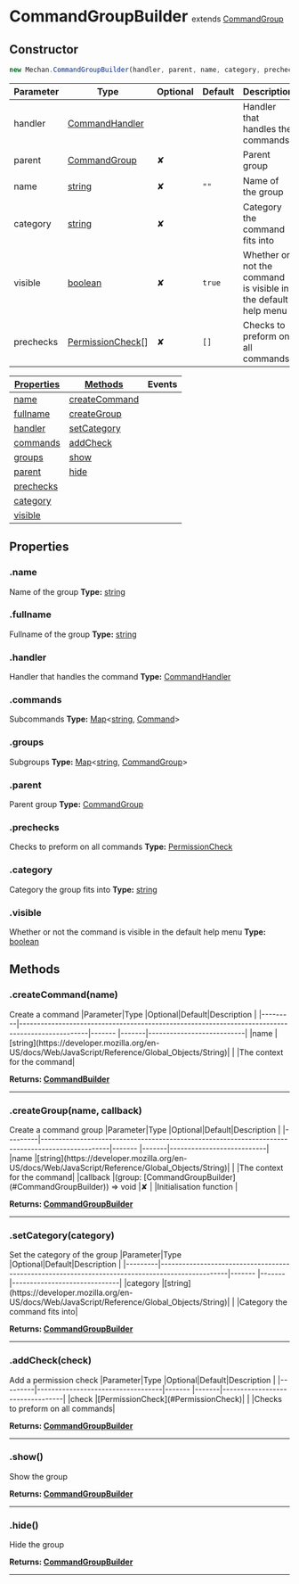 # CommandGroupBuilder <span style="font-weight:normal; font-size:.5em">extends [CommandGroup](#CommandGroup)</span>


## Constructor
```js
new Mechan.CommandGroupBuilder(handler, parent, name, category, prechecks)
```
|Parameter | Type                                                                                              | Optional | Default                    | Description                                                   |
|----------|---------------------------------------------------------------------------------------------------|----------|----------------------------|---------------------------------------------------------------|
|handler   |[CommandHandler](#CommandHandler)                                                                  |          |                            | Handler that handles the commands                             |
|parent    |[CommandGroup](#CommandGroup)                                                                      |✘         |                            | Parent group                                                  |
|name      |[string](https://developer.mozilla.org/en-US/docs/Web/JavaScript/Reference/Global_Objects/String)  |✘         |<pre><code>""</code></pre>  | Name of the group                                             |
|category  |[string](https://developer.mozilla.org/en-US/docs/Web/JavaScript/Reference/Global_Objects/String)  |✘         |                            | Category the command fits into                                |
|visible   |[boolean](https://developer.mozilla.org/en-US/docs/Web/JavaScript/Reference/Global_Objects/Boolean)|✘         |<pre><code>true</code></pre>| Whether or not the command is visible in the default help menu|
|prechecks |[PermissionCheck](#PermissionCheck)[]                                                              |✘         |<pre><code>[]</code></pre>  | Checks to preform on all commands                             |

|[Properties](#CommandGroupBuilder?scrollTo=properties)  |[Methods](#CommandGroupBuilder?scrollTo=methods)            |Events|
|--------------------------------------------------------|------------------------------------------------------------|------|
|[name](#CommandGroupBuilder?scrollTo=name)              |[createCommand](#CommandGroupBuilder?scrollTo=createCommand)|      |
|[fullname](#CommandGroupBuilder?scrollTo=fullname)      |[createGroup](#CommandGroupBuilder?scrollTo=createGroup)    |      |
|[handler](#CommandGroupBuilder?scrollTo=handler)        |[setCategory](#CommandGroupBuilder?scrollTo=setCategory)    |      |
|[commands](#CommandGroupBuilder?scrollTo=commands)      |[addCheck](#CommandGroupBuilder?scrollTo=addCheck)          |      |
|[groups](#CommandGroupBuilder?scrollTo=groups)          |[show](#CommandGroupBuilder?scrollTo=show)                  |      |
|[parent](#CommandGroupBuilder?scrollTo=parent)          |[hide](#CommandGroupBuilder?scrollTo=hide)                  |      |
|[prechecks](#CommandGroupBuilder?scrollTo=prechecks)    |                                                            |      |
|[category](#CommandGroupBuilder?scrollTo=category)      |                                                            |      |
|[visible](#CommandGroupBuilder?scrollTo=visible)        |                                                            |      |

## Properties
### .name
Name of the group
**Type:** [string](https://developer.mozilla.org/en-US/docs/Web/JavaScript/Reference/Global_Objects/String)

### .fullname
Fullname of the group
**Type:** [string](https://developer.mozilla.org/en-US/docs/Web/JavaScript/Reference/Global_Objects/String)

### .handler
Handler that handles the command
**Type:** [CommandHandler](#CommandHandler)

### .commands
Subcommands
**Type:** [Map](https://developer.mozilla.org/en-US/docs/Web/JavaScript/Reference/Global_Objects/Map)<[string](https://developer.mozilla.org/en-US/docs/Web/JavaScript/Reference/Global_Objects/String), [Command](#Command)>

### .groups
Subgroups
**Type:** [Map](https://developer.mozilla.org/en-US/docs/Web/JavaScript/Reference/Global_Objects/Map)<[string](https://developer.mozilla.org/en-US/docs/Web/JavaScript/Reference/Global_Objects/String), [CommandGroup](#CommandGroup)>

### .parent
Parent group
**Type:** [CommandGroup](#CommandGroup)

### .prechecks
Checks to preform on all commands
**Type:** [PermissionCheck](#PermissionCheck)

### .category
Category the group fits into
**Type:** [string](https://developer.mozilla.org/en-US/docs/Web/JavaScript/Reference/Global_Objects/String)

### .visible
Whether or not the command is visible in the default help menu
**Type:** [boolean](https://developer.mozilla.org/en-US/docs/Web/JavaScript/Reference/Global_Objects/Boolean)


## Methods
<h3 id="createCommand"> .createCommand(name)</h3>
Create a command
|Parameter|Type                                                                                             |Optional|Default|Description                |
|---------|-------------------------------------------------------------------------------------------------|------- |-------|---------------------------|
|name     |[string](https://developer.mozilla.org/en-US/docs/Web/JavaScript/Reference/Global_Objects/String)|        |       |The context for the command|

**Returns: [CommandBuilder](#CommandBuilder)**

<hr>

<h3 id="createGroup"> .createGroup(name, callback)</h3>
Create a command group
|Parameter|Type                                                                                             |Optional|Default|Description                |
|---------|-------------------------------------------------------------------------------------------------|------- |-------|---------------------------|
|name     |[string](https://developer.mozilla.org/en-US/docs/Web/JavaScript/Reference/Global_Objects/String)|        |       |The context for the command|
|callback |(group: [CommandGroupBuilder](#CommandGroupBuilder)) => void                                     |✘       |       |Initialisation function    |

**Returns: [CommandGroupBuilder](#CommandGroupBuilder)**

<hr>

<h3 id="setCategory"> .setCategory(category)</h3>
Set the category of the group
|Parameter|Type                                                                                             |Optional|Default|Description                   |
|---------|-------------------------------------------------------------------------------------------------|------- |-------|------------------------------|
|category |[string](https://developer.mozilla.org/en-US/docs/Web/JavaScript/Reference/Global_Objects/String)|        |       |Category the command fits into|

**Returns: [CommandGroupBuilder](#CommandGroupBuilder)**

<hr>

<h3 id="addCheck"> .addCheck(check)</h3>
Add a permission check
|Parameter|Type                               |Optional|Default|Description                      |
|---------|-----------------------------------|------- |-------|---------------------------------|
|check    |[PermissionCheck](#PermissionCheck)|        |       |Checks to preform on all commands|

**Returns: [CommandGroupBuilder](#CommandGroupBuilder)**

<hr>

<h3 id="show"> .show()</h3>
Show the group

**Returns: [CommandGroupBuilder](#CommandGroupBuilder)**

<hr>

<h3 id="hide"> .hide()</h3>
Hide the group

**Returns: [CommandGroupBuilder](#CommandGroupBuilder)**

<hr>